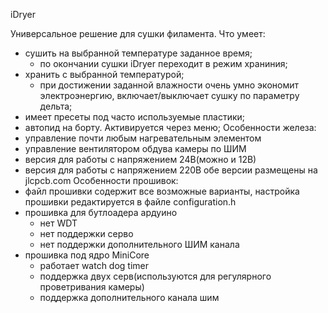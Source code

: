 iDryer

Универсальное решение для сушки филамента.
Что умеет:
- сушить на выбранной температуре заданное время;
  - по окончании сушки  iDryer переходит в режим храниния;
- хранить с выбранной температурой;
  - при достижении заданной влажности очень умно экономит электроэнергию, включает/выключает сушку по параметру дельта;
- имеет пресеты под часто используемые пластики;
- автопид на борту. Активируется через меню;
Особенности железа:
- управление почти любым нагревательным элементом
- управление вентилятором обдува камеры по ШИМ
- версия для работы с напряжением 24В(можно и 12В)
- версия для работы с напряжением 220В
обе версии размещены на jlcpcb.com 
Особенности прошивок:
- файл прошивки содержит все возможные варианты, настройка прошивки редактируется в файле configuration.h
- прошивка для бутлоадера ардуино
  - нет WDT
  - нет поддержки серво
  - нет поддержки дополнительного ШИМ канала
- прошивка под ядро MiniCore
  - работает watch dog timer
  - поддержка двух серв(используются для регулярного проветривания камеры)
  - поддержка дополнительного канала шим